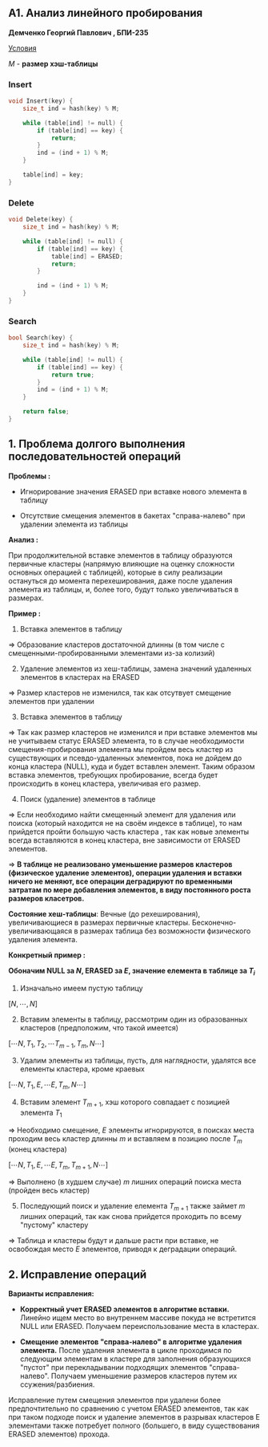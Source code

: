 ## A1. Анализ линейного пробирования

**Демченко Георгий Павлович , БПИ-235**

[Условия](https://github.com/AvtorPaka/Alg-DS/blob/master/src/SET_5/AnalysisTasks/spec/spec_1.pdf)

$M$ - **размер хэш-таблицы**

### Insert

```cpp
void Insert(key) {
    size_t ind = hash(key) % M;

    while (table[ind] != null) {
        if (table[ind] == key) {
            return;
        }
        ind = (ind + 1) % M;
    }

    table[ind] = key;
}
```

### Delete

```cpp
void Delete(key) {
    size_t ind = hash(key) % M;

    while (table[ind] != null) {
        if (table[ind] == key) {
            table[ind] = ERASED;
            return;
        }

        ind = (ind + 1) % M;
    }
}
```

### Search

```cpp
bool Search(key) {
    size_t ind = hash(key) % M;

    while (table[ind] != null) {
        if (table[ind] == key) {
            return true;
        }
        ind = (ind + 1) % M;
    }

    return false;
}
```

## 1. Проблема долгого выполнения последовательностей операций

**Проблемы :**

- Игнорирование значения ERASED при вставке нового элемента в таблицу

- Отсутствие смещения элементов в бакетах "справа-налево" при удалении элемента из таблицы

**Анализ :**

При продолжительной вставке элементов в таблицу образуются первичные кластеры (напрямую влияющие на оценку сложности основных операцией с таблицей), которые в силу реализации остануться до момента перехеширования, даже после удаления элемента из таблицы, и, более того, будут только увеличиваться в размерах.

**Пример :**

1. Вставка элементов в таблицу

=> Образование кластеров достаточной длинны (в том числе с смещенными-пробированными элементами из-за колизий)

2. Удаление элементов из хеш-таблицы, замена значений удаленных элементов в кластерах на ERASED

=> Размер кластеров не изменился, так как отсутвует смещение элементов при удалении

3. Вставка элементов в таблицу

=> Так как размер кластеров не изменился и при вставке элементов мы не учитываем статус ERASED элемента, то в случае необходимости смещения-пробирования элемента мы пройдем весь кластер из существующих и псевдо-удаленных элементов, пока не дойдем до конца кластера (NULL), куда и будет вставлен элемент. Таким образом вставка элементов, требующих пробирование, всегда будет происходить в конец кластера, увеличивая его размер.

4. Поиск (удаление) элементов в таблице

=> Если необходимо найти смещенный элемент для удаления или поиска (который находится не на своём индексе в таблице), то нам прийдется пройти большую часть кластера , так как новые элементы всегда вставляются в конец кластера, вне зависимости от ERASED элементов.

=> **В таблице не реализовано уменьшение размеров кластеров (физическое удаление элементов), операции удаления и вставки ничего не меняют, все операции деградируют по временными затратам по мере добавления элементов, в виду постоянного роста размеров класетров.**

**Состояние хеш-таблицы**: Вечные (до рехеширования), увеличивающиеся в размерах первичные кластеры. Бесконечно-увеличивающаяся в размерах таблица без возможности физического удаления элемента.

**Конкретный пример :**

**Обоначим NULL за $\mathit{N}$, ERASED за $\mathit{E}$, значение елемента в таблице за $\mathit{T}_{i}$**

1. Изначально имеем пустую таблицу

$\left[ \mathit{N}, \cdots ,\mathit{N}\right]$

2. Вставим элементы в таблицу, рассмотрим один из образованных кластеров (предположим, что такой имеется)

$\left[ \cdots \mathit{N}, \mathit{T}_{1}, \mathit{T}_{2}, \cdots \mathit{T}_{m - 1}, \mathit{T}_{m},\mathit{N} \cdots \right]$

3. Удалим элементы из таблицы, пусть, для наглядности, удалятся все елементы кластера, кроме краевых

$\left[ \cdots \mathit{N}, \mathit{T}_{1}, \mathit{E}, \cdots \mathit{E}, \mathit{T}_{m},\mathit{N} \cdots \right]$

4. Вставим элемент $\mathit{T}_{m + 1}$, хэш которого совпадает с позицией элемента $\mathit{T}_{1}$

=> Необходимо смещение, $\mathit{E}$ элементы игнорируются, в поисках места проходим весь кластер длинны $m$ и вставляем в позицию после $\mathit{T}_{m}$ (конец кластера)

$\left[ \cdots \mathit{N}, \mathit{T}_{1}, \mathit{E}, \cdots \mathit{E}, \mathit{T}_{m}, \mathit{T}_{m + 1},\mathit{N} \cdots \right]$

=> Выполнено (в худшем случае) $m$ лишних операций поиска места (пройден весь кластер)

5. Последующий поиск и удаление елемента $\mathit{T}_{m+1}$ также займет $m$ лишних операций, так как снова прийдется проходить по всему "пустому" кластеру

=> Таблица и кластеры будут и дальше расти при вставке, не освобождая место $\mathit{E}$ элементов, приводя к деградации операций.

## 2. Исправление операций

**Варианты исправления:**

- **Корректный учет ERASED элементов в алгоритме вставки.** Линейно ищем место во внутреннем массиве покуда не встретится NULL или ERASED. Получаем переиспользование места в кластерах.

- **Смещение элементов "справа-налево" в алгоритме удаления элемента.** После удаления элемента в цикле проходимся по следующим элементам в кластере для заполнения образующихся "пустот" при перекладывании подходящих элементов "справа-налево". Получаем уменьшение размеров кластеров путем их ссужения/разбиения.


Исправление путем смещения элементов при удалени более предпочтительно по сравнению с учетом ERASED элементов, так как при таком подходе поиск и удаление элементов в разрывах кластеров E элементами также потребует полного (большего, в виду существования ERASED элементов) прохода.